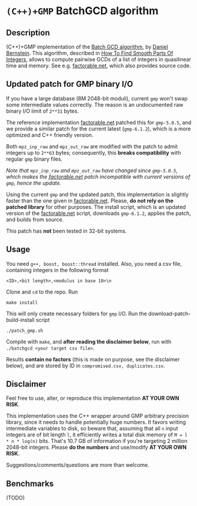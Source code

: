 
# `(C++)+GMP` BatchGCD algorithm

## Description 

(C++)+GMP implementation of the [Batch GCD algorithm](http://facthacks.cr.yp.to/batchgcd.html), by [Daniel Bernstein](https://cr.yp.to/djb.html). This algorithm, described in [How To Find Smooth Parts Of Integers](https://cr.yp.to/factorization/smoothparts-20040510.pdf), allows to compute pairwise GCDs of a list of integers in quasilinear time and memory. See e.g. [factorable.net](https://factorable.net), which also provides source code.

## Updated patch for GMP binary I/O

If you have a large database (8M 2048-bit moduli), current `gmp` won't swap some intermediate values correctly. The reason is an undocumented raw binary I/O limit of `2**31` bytes. 

The reference implementation [factorable.net](https://factorable.net) patched this for `gmp-5.0.5`, and we provide a similar patch for the current latest (`gmp-6.1.2`), which is a more optimized and C++ friendly version. 

Both `mpz_inp_raw` and `mpz_out_raw` are modified with the patch to admit integers up to `2**63` bytes; consequently, this **breaks compatibility** with regular `gmp` binary files.

_Note that `mpz_inp_raw` and `mpz_out_raw` have changed since `gmp-5.0.5`, which makes the [factorable.net](https://factorable.net) patch incompatible with current versions of `gmp`, hence the update._


Using the current `gmp` and the updated patch, this implementation is slightly faster than the one given in [factorable.net](https://factorable.net). Please, **do not rely on the patched library** for other purposes. The install script, which is an updated version of the [factorable.net](https://factorable.net) script, downloads `gmp-6.1.2`, applies the patch, and builds from source.

This patch has **not** been tested in 32-bit systems. 

## Usage

You need `g++, boost, boost::thread` installed. Also, you need a csv file, containing integers in the following format
```
<ID>,<bit length>,<modulus in base 10>\n
```

Clone and `cd` to the repo. Run
```
make install
```
This will only create necessary folders for `gmp` I/O. Run the download-patch-build-install script
```
./patch_gmp.sh
```

Compile with `make`, and **after reading the disclaimer below**, run with `./batchgcd <your target csv file>`.

Results **contain no factors** (this is made on purpose, see the disclaimer below), and are stored by ID in `compromised.csv, duplicates.csv`.  

## Disclaimer
Feel free to use, alter, or reproduce this implementation **AT YOUR OWN RISK**.

This implementation uses the C++ wrapper around GMP arbitrary precision
library, since it needs to handle potentially huge numbers. It favors
writing intermediate variables to disk, so beware that, assuming that all
`n` input integers are of bit length `l`, it efficiently writes a total disk
memory of
```M = l * n * log(n)```
bits. That's 10.7 GB of information if you're targeting 2 million 2048-bit
integers. Please **do the numbers** and use/modify
**AT YOUR OWN RISK**.

Suggestions/comments/questions are more than welcome.

## Benchmarks
(TODO)
